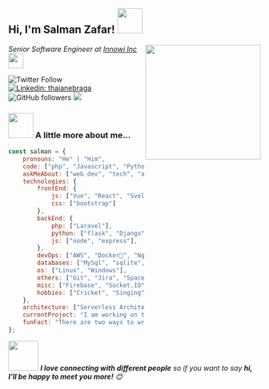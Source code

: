 <h2>Hi, I'm Salman Zafar! <img src="https://media.giphy.com/media/12oufCB0MyZ1Go/giphy.gif" width="50"></h2>
<img align='right' src="https://media.giphy.com/media/M9gbBd9nbDrOTu1Mqx/giphy.gif" width="230">
<p><em> Senior Software Engineer at <a href="http://https://innowi.com/">Innowi Inc</a><img src="https://media.giphy.com/media/WUlplcMpOCEmTGBtBW/giphy.gif" width="30"> 
</em></p>

![Twitter Follow](https://img.shields.io/twitter/follow/salmanzafar949?label=Follow)
[![Linkedin: thaianebraga](https://img.shields.io/badge/-salman-blue?style=flat-square&logo=Linkedin&logoColor=white&link=https://www.linkedin.com/in/emsalmanzafar/)](https://www.linkedin.com/in/emsalmanzafar/)
![GitHub followers](https://img.shields.io/github/followers/salmanzafar949?label=Follow&style=social)
![](https://visitor-badge.glitch.me/badge?page_id=salmanzafar949)

### <img src="https://media.giphy.com/media/VgCDAzcKvsR6OM0uWg/giphy.gif" width="50"> A little more about me...  

```javascript
const salman = {
    pronouns: "He" | "Him",
    code: ["php", "Javascript", "Python"],
    askMeAbout: ["web dev", "tech", "app dev", "database", "open source", "programming", "Restful Api"],
    technologies: {
        frontEnd: {
            js: ["Vue", "React", "Svelte"],
            css: ["bootstrap"]
        },
        backEnd: {
            php: ["Laravel"],
            python: ["flask", "Django"],
            js: ["node", "express"],
        },
        devOps: ["AWS", "Docker🐳", "Nginx", "Apache"],
        databases: ["MySql", "sqlite", "mongo", "influx", "Graphql"],
        os: ["Linux", "Windows"],
        others: ["Git", "Jira", "Space"],
        misc: ["Firebase", "Socket.IO", "selenium", "MQTT", "Package Development"],
        hobbies: ["Cricket", "Singing"]
    },
    architecture: ["Serverless Architecture", "Progressive web applications", "Single page applications", "Microservices", "Rest Api"],
    currentProject: "I am working on two projects IOT and Ecommerce",
    funFact: "There are two ways to write error-free programs; only the third one works"
};
```

<img src="https://media.giphy.com/media/LnQjpWaON8nhr21vNW/giphy.gif" width="60"> <em><b>I love connecting with different people</b> so if you want to say <b>hi, I'll be happy to meet you more!</b> 😊</em>